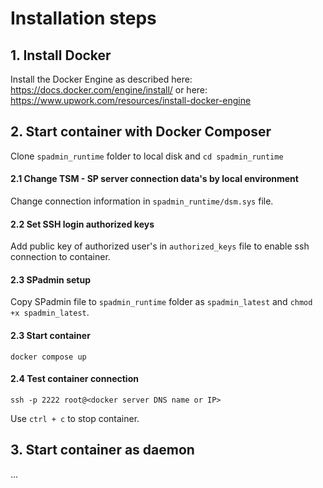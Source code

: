 # Installation steps
## 1. Install Docker
Install the Docker Engine as described here: https://docs.docker.com/engine/install/
or here: https://www.upwork.com/resources/install-docker-engine

## 2. Start container with Docker Composer
Clone `spadmin_runtime` folder to local disk and `cd spadmin_runtime`

#### 2.1 Change TSM - SP server connection data's by local environment
Change connection information in `spadmin_runtime/dsm.sys` file.

#### 2.2 Set SSH login authorized keys
Add public key of authorized user's in `authorized_keys` file to enable ssh connection to container.

#### 2.3 SPadmin setup
Copy SPadmin file to `spadmin_runtime` folder as `spadmin_latest` and `chmod +x spadmin_latest`.

#### 2.3 Start container
`docker compose up`

#### 2.4 Test container connection
`ssh -p 2222 root@<docker server DNS name or IP>`

Use `ctrl + c` to stop container.

## 3. Start container as daemon
...
